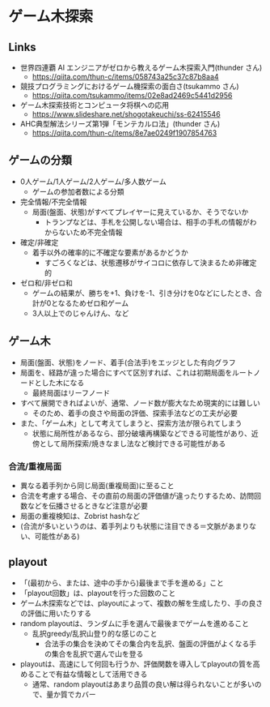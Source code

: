 # ゲーム木探索

## Links

- 世界四連覇 AI エンジニアがゼロから教えるゲーム木探索入門(thunder さん)
  - https://qiita.com/thun-c/items/058743a25c37c87b8aa4
- 競技プログラミングにおけるゲーム機探索の面白さ(tsukammo さん)
  - https://qiita.com/tsukammo/items/02e8ad2469c5441d2956
- ゲーム木探索技術とコンピュータ将棋への応用
  - https://www.slideshare.net/shogotakeuchi/ss-62415546
- AHC典型解法シリーズ第1弾「モンテカルロ法」(thunder さん)
  - https://qiita.com/thun-c/items/8e7ae0249f1907854763


## ゲームの分類

- 0人ゲーム/1人ゲーム/2人ゲーム/多人数ゲーム
  - ゲームの参加者数による分類
- 完全情報/不完全情報
  - 局面(盤面、状態)がすべてプレイヤーに見えているか、そうでないか
    - トランプなどは、手札を公開しない場合は、相手の手札の情報がわからないため不完全情報
- 確定/非確定
  - 着手以外の確率的に不確定な要素があるかどうか
    - すごろくなどは、状態遷移がサイコロに依存して決まるため非確定的
- ゼロ和/非ゼロ和
  - ゲームの結果が、勝ちを+1、負けを-1、引き分けを0などにしたとき、合計が0となるためゼロ和ゲーム
  - 3人以上でのじゃんけん、など

## ゲーム木

- 局面(盤面、状態)をノード、着手(合法手)をエッジとした有向グラフ
- 局面を、経路が違った場合にすべて区別すれば、これは初期局面をルートノードとした木になる
  - 最終局面はリーフノード
- すべて展開できればよいが、通常、ノード数が膨大なため現実的には難しい
  - そのため、着手の良さや局面の評価、探索手法などの工夫が必要
- また、「ゲーム木」として考えてしまうと、探索方法が限られてしまう
  - 状態に局所性があるなら、部分破壊再構築などできる可能性があり、近傍として局所探索/焼きなまし法など検討できる可能性がある

### 合流/重複局面

- 異なる着手列から同じ局面(重複局面)に至ること
- 合流を考慮する場合、その直前の局面の評価値が違ったりするため、訪問回数などを伝播させるときなど注意が必要
- 局面の重複検知は、Zobrist hashなど
- (合流が多いというのは、着手列よりも状態に注目できる＝文脈があまりない、可能性がある)

## playout

- 「(最初から、または、途中の手から)最後まで手を進める」こと
- 「playout回数」は、playoutを行った回数のこと
- ゲーム木探索などでは、playoutによって、複数の解を生成したり、手の良さの評価に用いたりする
- random playoutは、ランダムに手を選んで最後までゲームを進めること
  - 乱択greedy/乱択山登り的な感じのこと
    - 合法手の集合を決めてその集合内を乱択、盤面の評価がよくなる手の集合を乱択で選んで山を登る
- playoutは、高速にして何回も行うか、評価関数を導入してplayoutの質を高めることで有益な情報として活用できる
  - 通常、random playoutはあまり品質の良い解は得られないことが多いので、量か質でカバー


